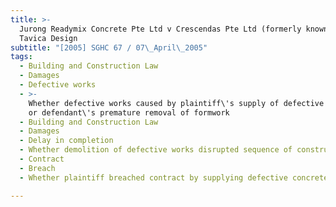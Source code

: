 ```yaml
---
title: >-
  Jurong Readymix Concrete Pte Ltd v Crescendas Pte Ltd (formerly known as
  Tavica Design
subtitle: "[2005] SGHC 67 / 07\_April\_2005"
tags:
  - Building and Construction Law
  - Damages
  - Defective works
  - >-
    Whether defective works caused by plaintiff\'s supply of defective concrete
    or defendant\'s premature removal of formwork
  - Building and Construction Law
  - Damages
  - Delay in completion
  - Whether demolition of defective works disrupted sequence of construction
  - Contract
  - Breach
  - Whether plaintiff breached contract by supplying defective concrete

---
```


